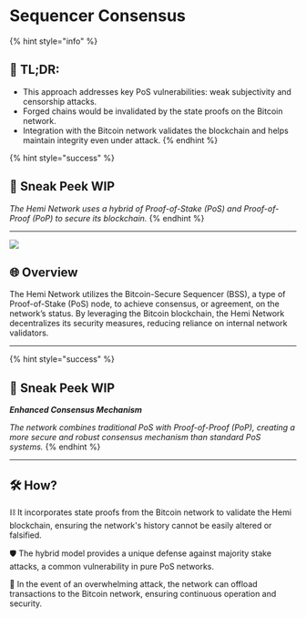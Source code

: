 # Sequencer Consensus

{% hint style="info" %}
## 📜 **TL;DR:**

* This approach addresses key PoS vulnerabilities: weak subjectivity and censorship attacks.
* Forged chains would be invalidated by the state proofs on the Bitcoin network.
* Integration with the Bitcoin network validates the blockchain and helps maintain integrity even under attack.
{% endhint %}

{% hint style="success" %}
## 👀 Sneak Peek WIP

_The Hemi Network uses a hybrid of Proof-of-Stake (PoS) and Proof-of-Proof (PoP) to secure its blockchain._
{% endhint %}

***

![](https://archbee-image-uploads.s3.amazonaws.com/P3jZYg6ia8u4bfG9Eix0B/fhjqPWKStM6xmcXH1uKGw\_image.png)

## 🌐 **Overview**

The Hemi Network utilizes the Bitcoin-Secure Sequencer (BSS), a type of Proof-of-Stake (PoS) node, to achieve consensus, or agreement, on the network’s status. By leveraging the Bitcoin blockchain, the Hemi Network decentralizes its security measures, reducing reliance on internal network validators.

***

{% hint style="success" %}
## 👀 Sneak Peek WIP

_**Enhanced Consensus Mechanism**_

_The network combines traditional PoS with Proof-of-Proof (PoP), creating a more secure and robust consensus mechanism than standard PoS systems._
{% endhint %}

***

## 🛠️ **How?**

⛓️ It incorporates state proofs from the Bitcoin network to validate the Hemi blockchain, ensuring the network's history cannot be easily altered or falsified.

🛡️ The hybrid model provides a unique defense against majority stake attacks, a common vulnerability in pure PoS networks.

🔐 In the event of an overwhelming attack, the network can offload transactions to the Bitcoin network, ensuring continuous operation and security.
